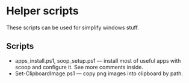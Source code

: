# Helper scripts

These scripts can be used for simplify windows stuff.

## Scripts

-  apps_install.ps1, soop_setup.ps1 — install most of useful apps with scoop and configure it. See more comments inside.
-  Set-ClipboardImage.ps1 — copy png images into clipboard by path.
